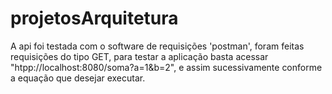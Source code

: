 # projetosArquitetura
A  api foi testada com o software de requisições 'postman', foram feitas requisições do tipo GET, 
para testar a aplicação basta acessar "htpp://localhost:8080/soma?a=1&b=2", e assim sucessivamente conforme a equação que desejar executar.
